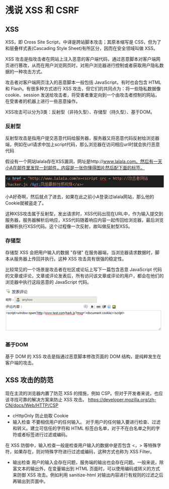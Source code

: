# 浅说 XSS 和 CSRF
## XSS
XSS，即 Cross Site Script，中译是跨站脚本攻击；其原本缩写是 CSS，但为了和层叠样式表(Cascading Style Sheet)有所区分，因而在安全领域叫做 XSS。

XSS 攻击是指攻击者在网站上注入恶意的客户端代码，通过恶意脚本对客户端网页进行篡改，从而在用户浏览网页时，对用户浏览器进行控制或者获取用户隐私数据的一种攻击方式。

攻击者对客户端网页注入的恶意脚本一般包括 JavaScript，有时也会包含 HTML 和 Flash。有很多种方式进行 XSS 攻击，但它们的共同点为：将一些隐私数据像 cookie、session 发送给攻击者，将受害者重定向到一个由攻击者控制的网站，在受害者的机器上进行一些恶意操作。

XSS攻击可以分为3类：反射型（非持久型）、存储型（持久型）、基于DOM。

### 反射型
反射型攻击是指用户提交恶意代码给服务器，服务器又将恶意代码反射给浏览器端，例如在url请求中加上script代码，那么浏览器在访问相应url时就会执行恶意代码

假设有一个网站lalala存在XSS漏洞，网址是http://www.lalala.com。然后有一天小A在邮件里发现一封邮件，内容是一张你懂得图片然后配下面的标签。

![image](https://github.com/RyanLYC/RyanLYC/raw/main/images/fsx.png)

小A好奇啊，然后就点了进去，如果在此之前小A登录过lalala网站，那么他的Cookie就被盗走了。

这种XSS攻击属于反射型，发出请求时，XSS代码出现在URL中，作为输入提交到服务器，服务器解析后响应，XSS代码随着响应内容一起传回给浏览器，最后浏览器解析执行XSS代码。这个过程像一次反射，故叫做反射型XSS。

### 存储型

存储型 XSS 会把用户输入的数据 "存储" 在服务器端，当浏览器请求数据时，脚本从服务器上传回并执行。这种 XSS 攻击具有很强的稳定性。

比较常见的一个场景是攻击者在社区或论坛上写下一篇包含恶意 JavaScript 代码的文章或评论，文章或评论发表后，所有访问该文章或评论的用户，都会在他们的浏览器中执行这段恶意的 JavaScript 代码。

![image](https://github.com/RyanLYC/RyanLYC/raw/main/images/ccx.png)

### 基于DOM
基于 DOM 的 XSS 攻击是指通过恶意脚本修改页面的 DOM 结构，是纯粹发生在客户端的攻击。

## XSS 攻击的防范
现在主流的浏览器内置了防范 XSS 的措施，例如 CSP。但对于开发者来说，也应该寻找可靠的解决方案来防止 XSS 攻击。
https://developer.mozilla.org/zh-CN/docs/Web/HTTP/CSP

* cHttpOnly 防止劫取 Cookie
* 输入检查
不要相信用户的任何输入。 对于用户的任何输入要进行检查、过滤和转义。建立可信任的字符和 HTML 标签白名单，对于不在白名单之列的字符或者标签进行过滤或编码。

在 XSS 防御中，输入检查一般是检查用户输入的数据中是否包含 <，> 等特殊字符，如果存在，则对特殊字符进行过滤或编码，这种方式也称为 XSS Filter。

* 输出检查
用户的输入会存在问题，服务端的输出也会存在问题。一般来说，除富文本的输出外，在变量输出到 HTML 页面时，可以使用编码或转义的方式来防御 XSS 攻击。例如利用 sanitize-html 对输出内容进行有规则的过滤之后再输出到页面中。
